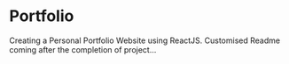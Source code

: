 # Portfolio
Creating a Personal Portfolio Website using ReactJS. Customised Readme coming after the completion of project...
